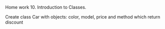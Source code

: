 Home work 10.
Introduction to Classes.

Create class Car with objects:
color, model, price and method which return discount

